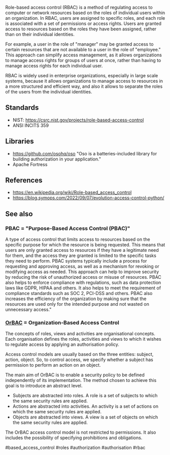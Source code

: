 Role-based access control (RBAC) is a method of regulating access to computer or network resources based on the roles of individual users within an organization. In RBAC, users are assigned to specific roles, and each role is associated with a set of permissions or access rights. Users are granted access to resources based on the roles they have been assigned, rather than on their individual identities.

For example, a user in the role of "manager" may be granted access to certain resources that are not available to a user in the role of "employee." This approach can simplify access management, as it allows organizations to manage access rights for groups of users at once, rather than having to manage access rights for each individual user.

RBAC is widely used in enterprise organizations, especially in large scale systems, because it allows organizations to manage access to resources in a more structured and efficient way, and also it allows to separate the roles of the users from the individual identities.

## Standards

-  NIST: https://csrc.nist.gov/projects/role-based-access-control
-  ANSI INCITS 359

## Libraries

- https://github.com/osohq/oso "Oso is a batteries-included library for building authorization in your application."
- Apache Fortress

## References

- https://en.wikipedia.org/wiki/Role-based_access_control
- https://blog.symops.com/2022/09/07/evolution-access-control-python/

## See also

### PBAC = "Purpose-Based Access Control (PBAC)"

A type of access control that limits access to resources based on the specific purpose for which the resource is being requested. This means that users are only granted access to resources if they have a legitimate need for them, and the access they are granted is limited to the specific tasks they need to perform. PBAC systems typically include a process for requesting and approving access, as well as a mechanism for revoking or modifying access as needed. This approach can help to improve security by reducing the risk of unauthorized access or misuse of resources. PBAC also helps to enforce compliance with regulations, such as data protection laws like GDPR, HIPAA and others. It also helps to meet the requirement of compliance standards such as SOC 2, PCI-DSS and others. 
PBAC also increases the efficiency of the organization by making sure that the resources are used only for the intended purpose and not wasted on unnecessary access."

### [OrBAC](https://fr.wikipedia.org/wiki/Contr%C3%B4le_d%27acc%C3%A8s_bas%C3%A9_sur_l%27organisation) = Organization-Based Access Control

The concepts of roles, views and activities are organisational concepts. Each organisation defines the roles, activities and views to which it wishes to regulate access by applying an authorisation policy.

Access control models are usually based on the three entities: subject, action, object. So, to control access, we specify whether a subject has permission to perform an action on an object.

The main aim of OrBAC is to enable a security policy to be defined independently of its implementation. The method chosen to achieve this goal is to introduce an abstract level.

- Subjects are abstracted into roles. A role is a set of subjects to which the same security rules are applied.
- Actions are abstracted into activities. An activity is a set of actions on which the same security rules are applied.
- Objects are abstracted into views. A view is a set of objects on which the same security rules are applied.

The OrBAC access control model is not restricted to permissions. It also includes the possibility of specifying prohibitions and obligations.

<!-- Keywords -->
#based_access_control #roles #authorization #authorisation #rbac
<!-- /Keywords -->
